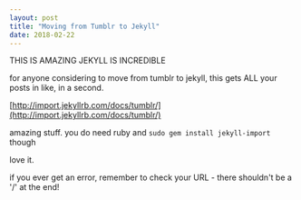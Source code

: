 ```yaml
---
layout: post
title: "Moving from Tumblr to Jekyll"
date: 2018-02-22
---
```


THIS IS AMAZING JEKYLL IS INCREDIBLE

for anyone considering to move from tumblr to jekyll, this gets ALL your posts in like, in a second. 

[http://import.jekyllrb.com/docs/tumblr/](http://import.jekyllrb.com/docs/tumblr/)

amazing stuff. you do need ruby and `sudo gem install jekyll-import` though

love it.

if you ever get an error, remember to check your URL - there shouldn't be a '/' at the end!